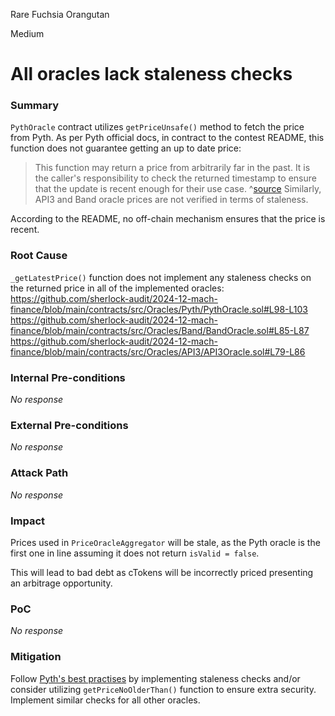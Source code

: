 Rare Fuchsia Orangutan

Medium

# All oracles lack staleness checks

### Summary

`PythOracle` contract utilizes `getPriceUnsafe()` method to fetch the price from Pyth. As per Pyth official docs, in contract to the contest README, this function does not guarantee getting an up to date price:
> This function may return a price from arbitrarily far in the past. It is the caller's responsibility to check the returned timestamp to ensure that the update is recent enough for their use case.
^[source](https://docs.pyth.network/price-feeds/api-reference/aptos/get-price-unsafe)
Similarly, API3 and Band oracle prices are not verified in terms of staleness. 

According to the README, no off-chain mechanism ensures that the price is recent.

### Root Cause

`_getLatestPrice()` function does not implement any staleness checks on the returned price in all of the implemented oracles:
https://github.com/sherlock-audit/2024-12-mach-finance/blob/main/contracts/src/Oracles/Pyth/PythOracle.sol#L98-L103
https://github.com/sherlock-audit/2024-12-mach-finance/blob/main/contracts/src/Oracles/Band/BandOracle.sol#L85-L87
https://github.com/sherlock-audit/2024-12-mach-finance/blob/main/contracts/src/Oracles/API3/API3Oracle.sol#L79-L86

### Internal Pre-conditions

_No response_

### External Pre-conditions

_No response_

### Attack Path

_No response_

### Impact

Prices used in `PriceOracleAggregator` will be stale, as the Pyth oracle is the first one in line assuming it does not return `isValid = false`. 

This will lead to bad debt as cTokens will be incorrectly priced presenting an arbitrage opportunity.

### PoC

_No response_

### Mitigation

Follow [Pyth's best practises](https://docs.pyth.network/price-feeds/best-practices#price-availability) by implementing staleness checks and/or consider utilizing `getPriceNoOlderThan()` function to ensure extra security. Implement similar checks for all other oracles. 